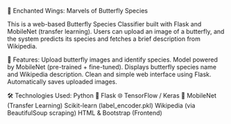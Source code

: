 🦋 Enchanted Wings: Marvels of Butterfly Species

This is a web-based Butterfly Species Classifier built with Flask and MobileNet (transfer learning). Users can upload an image of a butterfly, and the system predicts its species and fetches a brief description from Wikipedia.

🔧 Features:
    Upload butterfly images and identify species.
    Model powered by MobileNet (pre-trained + fine-tuned).
    Displays butterfly species name and Wikipedia description.
    Clean and simple web interface using Flask.
    Automatically saves uploaded images.

  🛠️ Technologies Used:
    Python 🐍
    Flask 🌐
    TensorFlow / Keras 🧠
    MobileNet (Transfer Learning)
    Scikit-learn (label_encoder.pkl)
    Wikipedia (via BeautifulSoup scraping)
    HTML & Bootstrap (Frontend)
